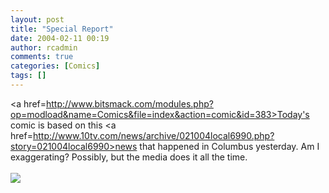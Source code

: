 ```yaml
---
layout: post
title: "Special Report"
date: 2004-02-11 00:19
author: rcadmin
comments: true
categories: [Comics]
tags: []
---
```

<a href=http://www.bitsmack.com/modules.php?op=modload&name=Comics&file=index&action=comic&id=383>Today's comic</a> is based on this <a href=http://www.10tv.com/news/archive/021004local6990.php?story=021004local6990>news</a> that happened in Columbus yesterday. Am I exaggerating? Possibly, but the media does it all the time.<Br><br><!--more--><img src='http://dl.bitsmack.com/comics/20040211.gif'   />
